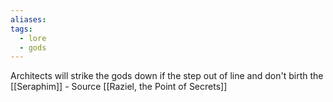 ```yaml
---
aliases: 
tags:
  - lore
  - gods
---
```


Architects will strike the gods down if the step out of line and don't birth the [[Seraphim]] - Source [[Raziel, the Point of Secrets]]

